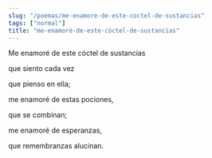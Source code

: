 ```yaml
---
slug: "/poemas/me-enamore-de-este-coctel-de-sustancias"
tags: ["normal"]
title: "me-enamoré-de-este-cóctel-de-sustancias"
---
```

Me enamoré de este cóctel de sustancias

que siento cada vez

que pienso en ella;

me enamoré de estas pociones,

que se combinan;

me enamoré de esperanzas,

que remembranzas alucinan.